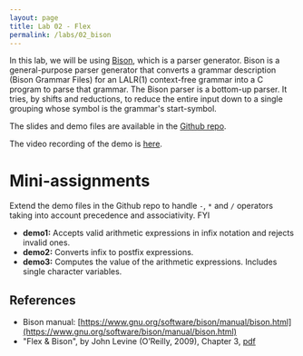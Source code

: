 ```yaml
---
layout: page
title: Lab 02 - Flex
permalink: /labs/02_bison
---
```


In this lab, we will be using
[Bison](https://www.gnu.org/software/bison/manual/bison.html), which is a parser
generator. Bison is a general-purpose parser generator that converts a grammar
description (Bison Grammar Files) for an LALR(1) context-free grammar into a C
program to parse that grammar. The Bison parser is a bottom-up parser. It tries,
by shifts and reductions, to reduce the entire input down to a single grouping
whose symbol is the grammar's start-symbol.

The slides and demo files are available in the [Github repo](https://github.com/kayceesrk/cs3300_m22/tree/main/labs/02_bison).

The video recording of the demo is
[here](https://drive.google.com/file/d/14KxxRMf0SWNyF4yGN9Va5Mbx30e1MNJc/view?usp=sharing).

# Mini-assignments

Extend the demo files in the Github repo to handle `-`, `*` and `/` operators
taking into account precedence and associativity. FYI

* **demo1:** Accepts valid arithmetic expressions in infix notation and rejects
  invalid ones.
* **demo2:** Converts infix to postfix expressions.
* **demo3:** Computes the value of the arithmetic expressions. Includes single
  character variables. 

## References

* Bison manual: [https://www.gnu.org/software/bison/manual/bison.html](https://www.gnu.org/software/bison/manual/bison.html)
* "Flex & Bison", by John Levine (O’Reilly, 2009), Chapter 3, [pdf](https://web.iitd.ac.in/~sumeet/flex__bison.pdf)
